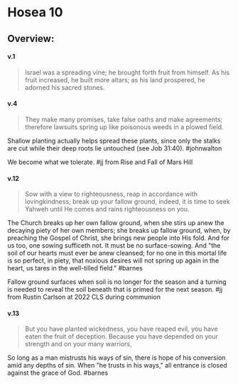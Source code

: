 # Hosea 10

## Overview:


#### v.1
>Israel was a spreading vine; he brought forth fruit from himself. As his fruit increased, he built more altars; as his land prospered, he adorned his sacred stones.

#### v.4
>They make many promises, take false oaths and make agreements; therefore lawsuits spring up like poisonous weeds in a plowed field.

Shallow planting actually helps spread these plants, since only the stalks are cut while their deep roots lie untouched (see Job 31:40).
#johnwalton 

We become what we tolerate.
#jj from Rise and Fall of Mars Hill

#### v.12
>Sow with a view to righteousness, reap in accordance with lovingkindness; break up your fallow ground, indeed, it is time to seek Yahweh until He comes and rains righteousness on you.

The Church breaks up her own fallow ground, when she stirs up anew the decaying piety of her own members; she breaks up fallow ground, when, by preaching the Gospel of Christ, she brings new people into His fold. And for us too, one sowing sufficeth not. It must be no surface-sowing. And "the soil of our hearts must ever be anew cleansed; for no one in this mortal life is so perfect, in piety, that noxious desires will not spring up again in the heart, us tares in the well-tilled field."
#barnes 

Fallow ground surfaces when soil is no longer for the season and a turning is needed to reveal the soil beneath that is primed for the next season.
#jj from Rustin Carlson at 2022 CLS during communion


#### v.13
>But you have planted wickedness, you have reaped evil, you have eaten the fruit of deception. Because you have depended on your strength and on your many warriors,

So long as a man mistrusts his ways of sin, there is hope of his conversion amid any depths of sin. When "he trusts in his ways," all entrance is closed against the grace of God.
#barnes 

